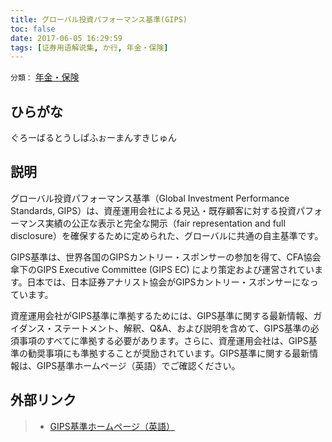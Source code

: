 ```yaml
---
title: グローバル投資パフォーマンス基準(GIPS)
toc: false
date: 2017-06-05 16:29:59
tags: [证券用语解说集, か行, 年金・保険]
---
```


`分類：` [年金・保険](/tags/年金・保険/)

## ひらがな

ぐろーばるとうしぱふぉーまんすきじゅん

## 説明

グローバル投資パフォーマンス基準（Global Investment Performance Standards, GIPS）は、資産運用会社による見込・既存顧客に対する投資パフォーマンス実績の公正な表示と完全な開示（fair representation and full disclosure）を確保するために定められた、グローバルに共通の自主基準です。

GIPS基準は、世界各国のGIPSカントリー・スポンサーの参加を得て、CFA協会傘下のGIPS Executive Committee (GIPS EC) により策定および運営されています。日本では、日本証券アナリスト協会がGIPSカントリー・スポンサーになっています。

資産運用会社がGIPS基準に準拠するためには、GIPS基準に関する最新情報、ガイダンス・ステートメント、解釈、Q&A、および説明を含めて、GIPS基準の必須事項のすべてに準拠する必要があります。さらに、資産運用会社は、GIPS基準の勧奨事項にも準拠することが奨励されています。GIPS基準に関する最新情報は、GIPS基準ホームページ（英語）でご確認ください。

## 外部リンク

> - [GIPS基準ホームページ（英語）](https://www.gipsstandards.org/Pages/index.aspx)
